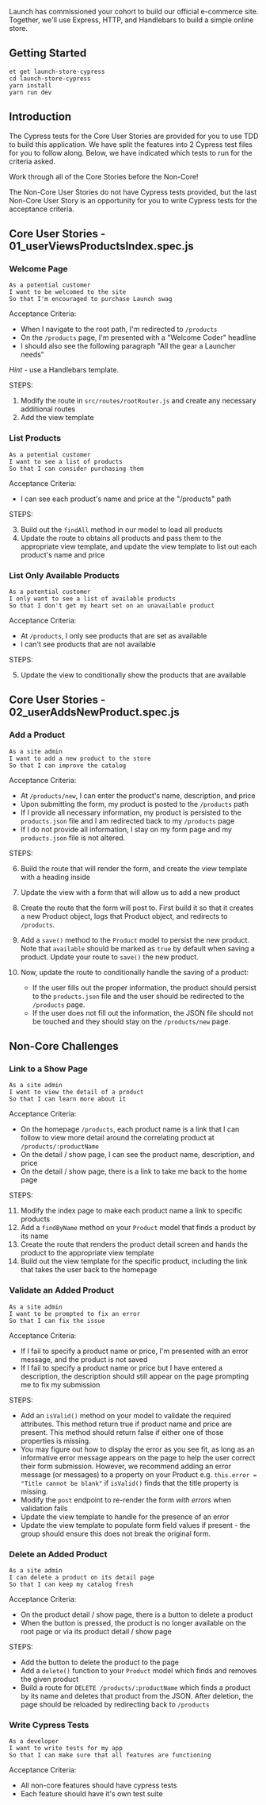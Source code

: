 Launch has commissioned your cohort to build our official e-commerce site.
Together, we'll use Express, HTTP, and Handlebars to build a simple online store.

## Getting Started

```no-highlight
et get launch-store-cypress
cd launch-store-cypress
yarn install
yarn run dev
```

## Introduction

The Cypress tests for the Core User Stories are provided for you to use TDD to build this application. We have split the features into 2 Cypress test files for you to follow along. Below, we have indicated which tests to run for the criteria asked.

Work through all of the Core Stories before the Non-Core!

The Non-Core User Stories do not have Cypress tests provided, but the last Non-Core User Story is an opportunity for you to write Cypress tests for the acceptance criteria.

## Core User Stories - 01_userViewsProductsIndex.spec.js

### Welcome Page

```no-highlight
As a potential customer
I want to be welcomed to the site
So that I'm encouraged to purchase Launch swag
```

Acceptance Criteria:

- When I navigate to the root path, I'm redirected to `/products`
- On the `/products` page, I'm presented with a "Welcome Coder" headline
- I should also see the following paragraph "All the gear a Launcher needs"

_Hint_ - use a Handlebars template.

STEPS:

1. Modify the route in `src/routes/rootRouter.js` and create any necessary additional routes
2. Add the view template

### List Products

```no-highlight
As a potential customer
I want to see a list of products
So that I can consider purchasing them
```

Acceptance Criteria:

- I can see each product's name and price at the "/products" path

STEPS:

3. Build out the `findAll` method in our model to load all products
4. Update the route to obtains all products and pass them to the appropriate view template, and update the view template to list out each product's name and price

### List Only Available Products

```no-highlight
As a potential customer
I only want to see a list of available products
So that I don't get my heart set on an unavailable product
```

Acceptance Criteria:

- At `/products`, I only see products that are set as available
- I can't see products that are not available

STEPS:

5. Update the view to conditionally show the products that are available

## Core User Stories - 02_userAddsNewProduct.spec.js

### Add a Product

```no-highlight
As a site admin
I want to add a new product to the store
So that I can improve the catalog
```

Acceptance Criteria:

- At `/products/new`, I can enter the product's name, description, and price
- Upon submitting the form, my product is posted to the `/products` path
- If I provide all necessary information, my product is persisted to the `products.json` file and I am redirected back to my `/products` page
- If I do not provide all information, I stay on my form page and my `products.json` file is not altered.

STEPS:

6. Build the route that will render the form, and create the view template with a heading inside
7. Update the view with a form that will allow us to add a new product
8. Create the route that the form will post to. First build it so that it creates a new Product object, logs that Product object, and redirects to `/products`.
9. Add a `save()` method to the `Product` model to persist the new product. Note that `available` should be marked as `true` by default when saving a product. Update your route to `save()` the new product.
10. Now, update the route to conditionally handle the saving of a product:

    - If the user fills out the proper information, the product should persist to the `products.json` file and the user should be redirected to the `/products` page.
    - If the user does not fill out the information, the JSON file should not be touched and they should stay on the `/products/new` page.

## Non-Core Challenges

### Link to a Show Page

```no-highlight
As a site admin
I want to view the detail of a product
So that I can learn more about it
```

Acceptance Criteria:

- On the homepage `/products`, each product name is a link that I can follow to view more detail around the correlating product at `/products/:productName`
- On the detail / show page, I can see the product name, description, and price
- On the detail / show page, there is a link to take me back to the home page

STEPS:

11. Modify the index page to make each product name a link to specific products
12. Add a `findByName` method on your `Product` model that finds a product by its name
13. Create the route that renders the product detail screen and hands the product to the appropriate view template
14. Build out the view template for the specific product, including the link that takes the user back to the homepage

### Validate an Added Product

```no-highlight
As a site admin
I want to be prompted to fix an error
So that I can fix the issue
```

Acceptance Criteria:

- If I fail to specify a product name or price, I'm presented with an error message, and the product is not saved
- If I fail to specify a product name or price but I have entered a description, the description should still appear on the page prompting me to fix my submission

STEPS:

- Add an `isValid()` method on your model to validate the required attributes. This method return true if product name and price are present. This method should return false if either one of those properties is missing.
- You may figure out how to display the error as you see fit, as long as an informative error message appears on the page to help the user correct their form submission. However, we recommend adding an error message (or messages) to a property on your Product e.g. `this.error = "Title cannot be blank"` if `isValid()` finds that the title property is missing.
- Modify the `post` endpoint to re-render the form _with errors_ when validation fails
- Update the view template to handle for the presence of an error
- Update the view template to populate form field values if present - the group should ensure this does not break the original form.

### Delete an Added Product

```no-highlight
As a site admin
I can delete a product on its detail page
So that I can keep my catalog fresh
```

Acceptance Criteria:

- On the product detail / show page, there is a button to delete a product
- When the button is pressed, the product is no longer available on the root page or via its product detail / show page

STEPS:

- Add the button to delete the product to the page
- Add a `delete()` function to your `Product` model which finds and removes the given product
- Build a route for `DELETE /products/:productName` which finds a product by its name and deletes that product from the JSON. After deletion, the page should be reloaded by redirecting back to `/products`

### Write Cypress Tests

```no-highlight
As a developer
I want to write tests for my app
So that I can make sure that all features are functioning
```

Acceptance Criteria:

- All non-core features should have cypress tests
- Each feature should have it's own test suite

